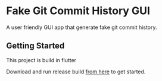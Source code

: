 # Fake Git Commit History GUI

A user friendly GUI app that generate fake git commit history.

## Getting Started

This project is build in flutter

Download and run release build [from here](https://github.com/VikasKumarPatel/fake_git_commit_history_gui/releases/download/1.0.0/fake_git_commit_history_gui.1.0.0.zip) to get started.
